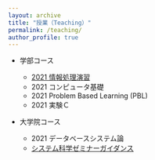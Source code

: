 ```yaml
---
layout: archive
title: "授業（Teaching）"
permalink: /teaching/
author_profile: true
---
```


* 学部コース
  * [2021 情報処理演習](http://wanweiwei07.github.io/teaching/jse/)
  * 2021 コンピュータ基礎
  * 2021 Problem Based Learning (PBL)
  * 2021 実験Ｃ

* 大学院コース
  * 2021 データベースシステム論
  * [システム科学ゼミナーガイダンス](https://wanweiwei07.github.io/files/r3_sys_seminar_8pp.pdf)
